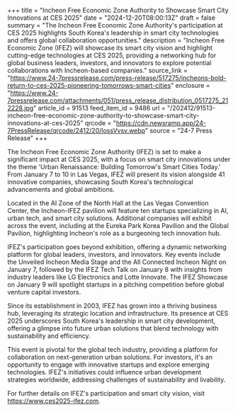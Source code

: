 +++
title = "Incheon Free Economic Zone Authority to Showcase Smart City Innovations at CES 2025"
date = "2024-12-20T08:00:13Z"
draft = false
summary = "The Incheon Free Economic Zone Authority's participation at CES 2025 highlights South Korea's leadership in smart city technologies and offers global collaboration opportunities."
description = "Incheon Free Economic Zone (IFEZ) will showcase its smart city vision and highlight cutting-edge technologies at CES 2025, providing a networking hub for global business leaders, investors, and innovators to explore potential collaborations with Incheon-based companies."
source_link = "https://www.24-7pressrelease.com/press-release/517275/incheons-bold-return-to-ces-2025-pioneering-tomorrows-smart-cities"
enclosure = "https://www.24-7pressrelease.com/attachments/051/press_release_distribution_0517275_212228.jpg"
article_id = 91513
feed_item_id = 9486
url = "/202412/91513-incheon-free-economic-zone-authority-to-showcase-smart-city-innovations-at-ces-2025"
qrcode = "https://cdn.newsramp.app/24-7PressRelease/qrcode/2412/20/lossVvsv.webp"
source = "24-7 Press Release"
+++

<p>The Incheon Free Economic Zone Authority (IFEZ) is set to make a significant impact at CES 2025, with a focus on smart city innovations under the theme 'Urban Renaissance: Building Tomorrow's Smart Cities Today.' From January 7 to 10 in Las Vegas, IFEZ will present its vision alongside 41 innovative companies, showcasing South Korea's technological advancements and global ambitions.</p><p>Located in the AI Zone of the North Hall at the Las Vegas Convention Center, the Incheon-IFEZ pavilion will feature ten startups specializing in AI, urban tech, and smart city solutions. Additional companies will exhibit across the event, including at the Eureka Park Korea Pavilion and the Global Pavilion, highlighting Incheon's role as a burgeoning tech innovation hub.</p><p>IFEZ's participation goes beyond exhibition, offering a dynamic networking platform for global leaders, investors, and innovators. Key events include the Unveiled Incheon Media Stage and the All Connected Incheon Night on January 7, followed by the IFEZ Tech Talk on January 8 with insights from industry leaders like LG Electronics and Lotte Innovate. The IFEZ Showcase on January 9 will spotlight startups in a pitching competition before global venture capital investors.</p><p>Since its establishment in 2003, IFEZ has grown into a thriving business hub, leveraging its strategic location and infrastructure. Its presence at CES 2025 underscores South Korea's leadership in smart city development, offering a glimpse into future urban solutions that blend technology with sustainability and efficiency.</p><p>This event is pivotal for the global tech industry, providing a platform for collaboration on next-generation urban solutions. For investors, it's an opportunity to engage with innovative startups and explore emerging technologies. IFEZ's initiatives could influence urban development strategies worldwide, addressing challenges of sustainability and livability.</p><p>For further details on IFEZ's participation and smart city vision, visit <a href='https://www.ces2025-ifez.com' rel='nofollow' target='_blank'>https://www.ces2025-ifez.com</a>.</p>